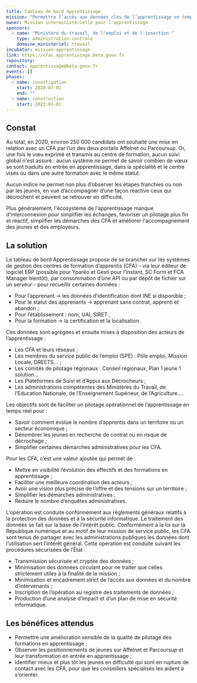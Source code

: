 ```yaml
---
title: Tableau de bord Apprentissage
mission: "Permettre l’accès aux données clés de l’apprentissage en temps réel"
owner: Mission interministérielle pour l'apprentissage
sponsors:
  - name: "Ministère du travail, de l'emploi et de l'insertion "
    type: administration-centrale
    domaine_ministeriel: travail
incubator: mission-apprentissage
link: https://cfas.apprentissage.beta.gouv.fr
repository: 
contact: apprentissage@beta.gouv.fr
events: []
phases:
  - name: investigation
    start: 2020-07-01
    end: ""
  - name: construction
    start: 2021-01-01
---
```


## Constat

Au total, en 2020, environ 250 000 candidats ont souhaité une mise en relation avec un CFA par l’un des deux portails Affelnet ou Parcoursup. Or, une fois le vœu exprimé et transmis au centre de formation, aucun suivi global n'est assuré : aucun système ne permet de savoir combien de vœux se sont traduits en entrée en apprentissage, dans la spécialité et le centre visés ou dans une autre formation avec le même statut. 

Aucun indice ne permet non plus d’observer les étapes franchies ou non par les jeunes, en vue d’accompagner d’une façon réactive ceux qui décrochent et peuvent se retrouver en difficulté. 

Plus généralement, l'écosystème de l'apprentissage manque d'interconnexion pour simplifier les échanges, favoriser un pilotage plus fin et réactif, simplifier les démarches des CFA et améliorer l'accompagnement des jeunes et des employeurs.


## La solution

Le tableau de bord Apprentissage propose de se brancher sur les systèmes de gestion des centres de formation d’apprentis (CFA) - via leur éditeur de logiciel ERP (possible pour Yparéo et Gesti pour l’instant, SC Form et FCA Manager bientôt), par consommation d’une API ou par dépôt de fichier sur un serveur - pour recueillir certaines données :
- Pour l’apprenant → les données d’identification dont INE si disponible ;
- Pour le statut des apprenants → apprenant sans contrat, apprenti et abandon ;
- Pour l’établissement : nom, UAI, SIRET ;
- Pour la formation → la certification et la localisation.

Ces données sont agrégées et ensuite mises à disposition des acteurs de l’apprentissage :
- Les CFA et leurs réseaux ;
- Les membres du service public de l’emploi (SPE) : Pôle emploi, Mission Locale, DREETS… ;
- Les comités de pilotage régionaux : Conseil régionaux, Plan 1 jeune 1 solution…
- Les Plateformes de Suivi et d’Appui aux Décrocheurs ;
- Les administrations compétentes des Ministères du Travail, de l’Education Nationale, de l’Enseignement Supérieur, de l’Agriculture….

Les objectifs sont de faciliter un pilotage opérationnel de l’apprentissage en temps réel pour :
- Savoir comment évolue le nombre d’apprentis dans un territoire ou un secteur économique ;
- Dénombrer les jeunes en recherche de contrat ou en risque de décrochage ;
- Simplifier certaines démarches administratives pour les CFA.

Pour les CFA, c’est une valeur ajoutée qui permet de :
- Mettre en visibilité l’évolution des effectifs et des formations en apprentissage ;
- Faciliter une meilleure coordination des acteurs ;
- Avoir une vision plus précise de l’offre et des tensions sur un territoire ;
- Simplifier les démarches administratives ;
- Réduire le nombre d’enquêtes administratives.


L’opération est conduite conformément aux règlements généraux relatifs à la protection des données et à la sécurité informatique. Le traitement des données se fait sur la base de l’intérêt public. Conformément à la loi sur la République numérique et au motif de leur mission de service public, les CFA sont tenus de partager avec les administrations publiques les données dont l’utilisation sert l’intérêt général. Cette opération est conduite suivant les procédures sécurisées de l’État :
- Transmission sécurisée et cryptée des données ;
- Minimisation des données circulant pour ne traiter que celles strictement utiles à la finalité de la mission ;
- Minimisation et encadrement strict de l’accès aux données et du nombre d’intervenants ;
- Inscription de l’opération au registre des traitements de données ;
- Production d’une analyse d’impact et d’un plan de mise en sécurité informatique.


## Les bénéfices attendus

- Permettre une amélioration sensible de la qualité de pilotage des formations en apprentissage ;
- Observer les positionnements de jeunes sur Affelnet et Parcoursup et leur transformation en entrée en apprentissage ;
- Identifier mieux et plus tôt les jeunes en difficulté qui sont en rupture de contact avec les CFA, pour que les conseillers spécialisés les aident à s’orienter.
